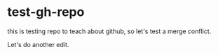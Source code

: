 # test-gh-repo

this is testing repo to teach about github, so let's test a merge conflict.

Let's do another edit.
